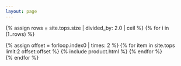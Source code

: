 ```yaml
---
layout: page
---
```

{% assign rows = site.tops.size | divided_by: 2.0 | ceil %}
{% for i in (1..rows) %}
  <div class="row">
  {% assign offset = forloop.index0 | times: 2 %}
  {% for item in site.tops limit:2 offset:offset %}
    {% include product.html %}
  {% endfor %}
  </div>
{% endfor %}
